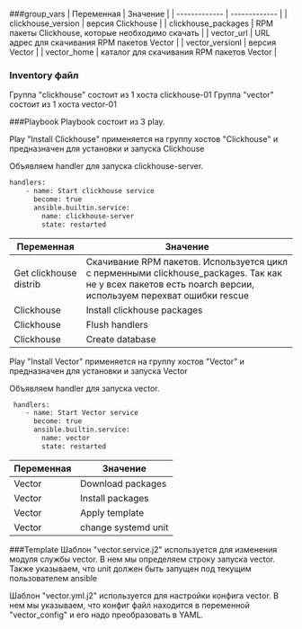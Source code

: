 ###group_vars
| Переменная  | Значение | 
| ------------- | ------------- | 
| clickhouse_version | версия Clickhouse |
| clickhouse_packages | RPM пакеты Clickhouse, которые необходимо скачать |
| vector_url | URL адрес для скачивания RPM пакетов Vector |
| vector_versionl | версия Vector |	
| vector_home | каталог для скачивания RPM пакетов Vector |	

### Inventory файл
Группа "clickhouse" состоит из 1 хоста clickhouse-01
Группа "vector" состоит из 1 хоста vector-01

###Playbook
Playbook состоит из 3 play.

Play "Install Clickhouse" применяется на группу хостов "Clickhouse" и предназначен для установки и запуска Clickhouse

Объявляем handler для запуска clickhouse-server.
```bash
handlers:
    - name: Start clickhouse service
      become: true
      ansible.builtin.service:
        name: clickhouse-server
        state: restarted
```
| Переменная  | Значение | 
| ------------- | ------------- | 
| Get clickhouse distrib | Скачивание RPM пакетов. Используется цикл с перменными clickhouse_packages. Так как не у всех пакетов есть noarch версии, используем перехват ошибки rescue |
| Clickhouse | Install clickhouse packages | Установка RPM пакетов. Используем disable_gpg_check: true для отключения проверки GPG подписи пакетов. В notify указываем, что данный таск требует запуск handler Start clickhouse service |
| Clickhouse | Flush handlers | Форсируем применение handler Start clickhouse service. Это необходимо для того, чтобы handler выполнился на текущем этапе, а не по завершению тасок. Если его не запустить сейчас, то сервис не будет запущен и следующий таск завершится с ошибкой |
| Clickhouse | Create database | Создаем в Clickhouse БД с названием "logs". Также прописываем условия, при которых таск будет иметь состояние failed и changed |

Play "Install Vector" применяется на группу хостов "Vector" и предназначен для установки и запуска Vector

Объявляем handler для запуска vector.
```bash
 handlers:
    - name: Start Vector service
      become: true
      ansible.builtin.service:
        name: vector
        state: restarted
```
| Переменная  | Значение | 
| ------------- | ------------- | 
| Vector | Download packages | Скачивание RPM пакетов в текущую директорию пользователя |
| Vector | Install packages | Install clickhouse packages | Установка RPM пакетов. Используем disable_gpg_check: true для отключения проверки GPG подписи пакетов |
| Vector | Apply template | Применяем шаблон конфига vector. Здесь мы задаем путь конфига. Владельцем назначаем текущего пользователя ansible. После применения запускаем валидацию конфига |
| Vector | change systemd unit | Изменяем модуль службы vector. После этого указываем handler для старта службы vector |

###Template
Шаблон "vector.service.j2" используется для изменения модуля службы vector. В нем мы определяем строку запуска vector. Также указываем, что unit должен быть запущен под текущим пользователем ansible

Шаблон "vector.yml.j2" используется для настройки конфига vector. В нем мы указываем, что конфиг файл находится в переменной "vector_config" и его надо преобразовать в YAML.